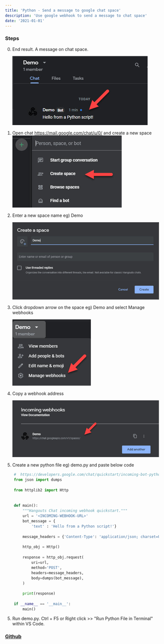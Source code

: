 ```yaml
---
title: 'Python - Send a message to google chat space'
description: 'Use google webhook to send a message to chat space'
date: '2021-01-01'
---
```

### Steps
0. End result. A message on chat space.

    ![](https://github.com/az-09/python-send-a-message-to-google-chat-space/blob/main/images/0.jpg?raw=true)

1. Open chat https://mail.google.com/chat/u/0/ and create a new space
    ![](https://github.com/az-09/python-send-a-message-to-google-chat-space/blob/main/images/1.jpg?raw=true)

2. Enter a new space name eg) Demo

    ![](https://github.com/az-09/python-send-a-message-to-google-chat-space/blob/main/images/2.jpg?raw=true)

3. Click dropdown arrow on the space eg) Demo and select Manage webhooks

    ![](https://github.com/az-09/python-send-a-message-to-google-chat-space/blob/main/images/3.jpg?raw=true)

3. Copy a webhook address

    ![](https://github.com/az-09/python-send-a-message-to-google-chat-space/blob/main/images/4.jpg?raw=true)

4. Create a new python file eg) demo.py and paste below code 
```python
    #  https://developers.google.com/chat/quickstart/incoming-bot-python
    from json import dumps

    from httplib2 import Http


    def main():
        """Hangouts Chat incoming webhook quickstart."""
        url = '<INCOMING-WEBHOOK-URL>'
        bot_message = {
            'text' : 'Hello from a Python script!'}

        message_headers = {'Content-Type': 'application/json; charset=UTF-8'}

        http_obj = Http()

        response = http_obj.request(
            uri=url,
            method='POST',
            headers=message_headers,
            body=dumps(bot_message),
        )

        print(response)

    if __name__ == '__main__':
        main()
```
5. Run demo.py. Ctrl + F5 or Right click >> "Run Python File in Terminal"  within VS Code.

### [Github](https://github.com/az-09/python-send-a-message-to-google-chat-space.git)